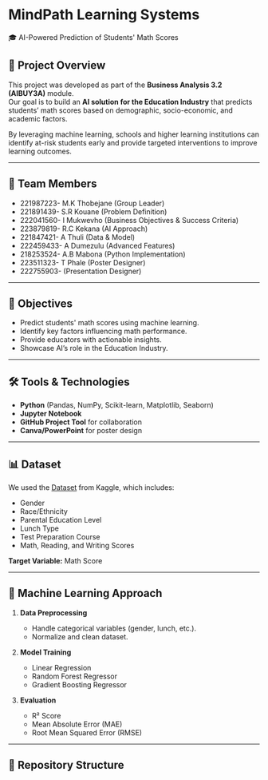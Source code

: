 # MindPath Learning Systems  
🎓 AI-Powered Prediction of Students' Math Scores  

## 📌 Project Overview
This project was developed as part of the **Business Analysis 3.2 (AIBUY3A)** module.  
Our goal is to build an **AI solution for the Education Industry** that predicts students’ math scores based on demographic, socio-economic, and academic factors.  

By leveraging machine learning, schools and higher learning institutions can identify at-risk students early and provide targeted interventions to improve learning outcomes.  

---

## 👥 Team Members
- 221987223- M.K Thobejane (Group Leader)
- 221891439- S.R Kouane (Problem Definition)
- 222041560- I Mukwevho (Business Objectives & Success Criteria)
- 223879819- R.C Kekana (AI Approach)
- 221847421- A Thuli (Data & Model)
- 222459433- A Dumezulu (Advanced Features)
- 218253524- A.B Mabona (Python Implementation)
- 223511323- T Phale (Poster Designer)
- 222755903- (Presentation Designer)

---

## 🎯 Objectives
- Predict students' math scores using machine learning.  
- Identify key factors influencing math performance.  
- Provide educators with actionable insights.  
- Showcase AI’s role in the Education Industry.  

---

## 🛠️ Tools & Technologies
- **Python** (Pandas, NumPy, Scikit-learn, Matplotlib, Seaborn)  
- **Jupyter Notebook**  
- **GitHub Project Tool** for collaboration  
- **Canva/PowerPoint** for poster design  

---

## 📊 Dataset
We used the <a href="https://github.com/MindPath-Learning-Systems/MindPath-Learning-Systems/blob/main/StudentsPerformance.csv">Dataset</a> from Kaggle, which includes:  
- Gender  
- Race/Ethnicity  
- Parental Education Level  
- Lunch Type  
- Test Preparation Course  
- Math, Reading, and Writing Scores  

**Target Variable:** Math Score  

---

## 🤖 Machine Learning Approach
1. **Data Preprocessing**  
   - Handle categorical variables (gender, lunch, etc.).  
   - Normalize and clean dataset.  

2. **Model Training**  
   - Linear Regression  
   - Random Forest Regressor  
   - Gradient Boosting Regressor  

3. **Evaluation**  
   - R² Score  
   - Mean Absolute Error (MAE)  
   - Root Mean Squared Error (RMSE)  

---

## 📂 Repository Structure
